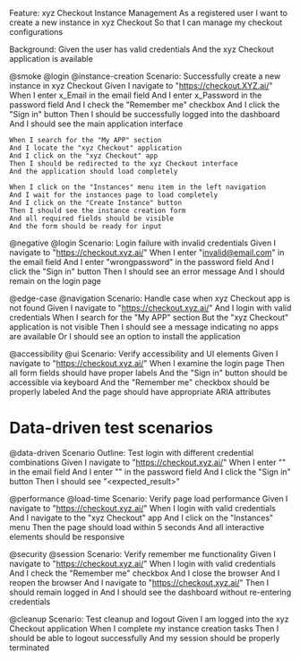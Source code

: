 Feature: xyz Checkout Instance Management
  As a registered user
  I want to create a new instance in xyz Checkout
  So that I can manage my checkout configurations

  Background:
    Given the user has valid credentials
    And the xyz Checkout application is available

  @smoke @login @instance-creation
  Scenario: Successfully create a new instance in xyz Checkout
    Given I navigate to "https://checkout.XYZ.ai/"
    When I enter x_Email in the email field
    And I enter x_Password in the password field
    And I check the "Remember me" checkbox
    And I click the "Sign in" button
    Then I should be successfully logged into the dashboard
    And I should see the main application interface

    When I search for the "My APP" section
    And I locate the "xyz Checkout" application
    And I click on the "xyz Checkout" app
    Then I should be redirected to the xyz Checkout interface
    And the application should load completely

    When I click on the "Instances" menu item in the left navigation
    And I wait for the instances page to load completely
    And I click on the "Create Instance" button
    Then I should see the instance creation form
    And all required fields should be visible
    And the form should be ready for input

  @negative @login
  Scenario: Login failure with invalid credentials
    Given I navigate to "https://checkout.xyz.ai/"
    When I enter "invalid@email.com" in the email field
    And I enter "wrongpassword" in the password field
    And I click the "Sign in" button
    Then I should see an error message
    And I should remain on the login page

  @edge-case @navigation
  Scenario: Handle case when xyz Checkout app is not found
    Given I navigate to "https://checkout.xyz.ai/"
    And I login with valid credentials
    When I search for the "My APP" section
    But the "xyz Checkout" application is not visible
    Then I should see a message indicating no apps are available
    Or I should see an option to install the application

  @accessibility @ui
  Scenario: Verify accessibility and UI elements
    Given I navigate to "https://checkout.xyz.ai/"
    When I examine the login page
    Then all form fields should have proper labels
    And the "Sign in" button should be accessible via keyboard
    And the "Remember me" checkbox should be properly labeled
    And the page should have appropriate ARIA attributes

  # Data-driven test scenarios
  @data-driven
  Scenario Outline: Test login with different credential combinations
    Given I navigate to "https://checkout.xyz.ai/"
    When I enter "<email>" in the email field
    And I enter "<password>" in the password field
    And I click the "Sign in" button
    Then I should see "<expected_result>"



  @performance @load-time
  Scenario: Verify page load performance
    Given I navigate to "https://checkout.xyz.ai/"
    When I login with valid credentials
    And I navigate to the "xyz Checkout" app
    And I click on the "Instances" menu
    Then the page should load within 5 seconds
    And all interactive elements should be responsive

  @security @session
  Scenario: Verify remember me functionality
    Given I navigate to "https://checkout.xyz.ai/"
    When I login with valid credentials
    And I check the "Remember me" checkbox
    And I close the browser
    And I reopen the browser
    And I navigate to "https://checkout.xyz.ai/"
    Then I should remain logged in
    And I should see the dashboard without re-entering credentials

  @cleanup
  Scenario: Test cleanup and logout
    Given I am logged into the xyz Checkout application
    When I complete my instance creation tasks
    Then I should be able to logout successfully
    And my session should be properly terminated